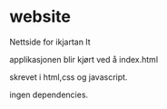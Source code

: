 # website

Nettside for ikjartan It

applikasjonen blir kjørt ved å index.html

skrevet i html,css og javascript.

ingen dependencies.


